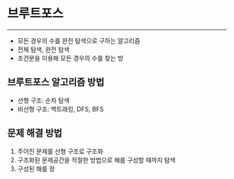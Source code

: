# 브루트포스
---
- 모든 경우의 수를 완전 탐색으로 구하는 알고리즘
- 전체 탐색, 완전 탐색
- 조건문을 이용해 모든 경우의 수를 찾는 방

## 브루트포스 알고리즘 방법
- 선형 구조: 순차 탐색
- 비선형 구조: 백트래킹, DFS, BFS

## 문제 해결 방법
1. 주어진 문제를 선형 구조로 구조화
2. 구조화된 문제공간을 적절한 방법으로 해를 구성할 때까지 탐색
3. 구성된 해를 정
